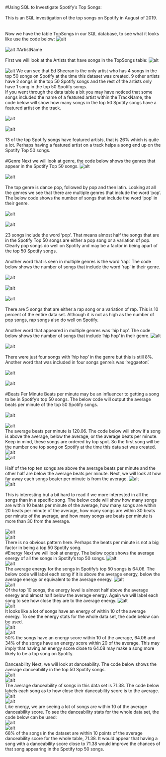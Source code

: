 #Using SQL to Investigate Spotify’s Top Songs:
<br />
<br />
This is an SQL investigation of the top songs on Spotify in August of 2019.
<br />
<br />
<br />
Now we have the table TopSongs in our SQL database, to see what it looks like use the code below:
![alt](snapshots/c1.png)
<br />
<br />
![alt](snapshots/2.png)
#ArtistName
<br />
<br />
First we will look at the Artists that have songs in the TopSongs table:
![alt](snapshots/code2.png)
<br />
<br />
![alt](snapshots/3.png)
We can see that Ed Sheeran is the only artist who has 4 songs in the top 50 songs on Spotify at the time this dataset was created. 9 other artists have 2 songs in the top 50 Spotify songs and the rest of the artists only have 1 song in the top 50 Spotify songs.
<br />
If you went through the data table a bit you may have noticed that some songs included the name of a featured artist within the TrackName, the code below will show how many songs in the top 50 Spotify songs have a featured artist on the track.
<br />
<br />
![alt](snapshots/c2.png)
<br />
<br />
![alt](snapshots/4.png)
<br />
<br />
13 of the top Spotify songs have featured artists, that is 26% which is quite a lot. Perhaps having a featured artist on a track helps a song end up on the Spotify Top 50 songs.
<br />
<br />
#Genre
Next we will look at genre, the code below shows the genres that appear in the Spotify Top 50 songs.
![alt](snapshots/c3.png)
<br />
<br />
![alt](snapshots/5.png)
<br />
<br />
The top genre is dance pop, followed by pop and then latin. Looking at all the genres we see that there are multiple genres that include the word ‘pop’. The below code shows the number of songs that include the word ‘pop’ in their genre.
<br />
<br />
![alt](snapshots/code1.png)
<br />
<br />
![alt](snapshots/6.png)
<br />
<br />
23 songs include the word ‘pop’. That means almost half the songs that are in the Spotify Top 50 songs are either a pop song or a variation of pop. Clearly pop songs do well on Spotify and may be a factor in being apart of the top 50 Spotify songs.
<br />
<br />
Another word that is seen in multiple genres is the word ‘rap’. The code below shows the number of songs that include the word ‘rap’ in their genre.
<br />
<br />
![alt](snapshots/code4.png)
<br />
<br />
![alt](snapshots/code4.png)
<br />
<br />
![alt](snapshots/7.png)
<br />
<br />
There are 5 songs that are either a rap song or a variation of rap. This is 10 percent of the entire data set. Although it is not as high as the number of pop songs, rap songs also do well on Spotify.
<br />
<br />
Another word that appeared in multiple genres was ‘hip hop’. The code below shows the number of songs that include ‘hip hop’ in their genre.
![alt](snapshots/code5.png)
<br />
<br />
![alt](snapshots/8.png)
<br />
<br />
There were just four songs with ‘hip hop’ in the genre but this is still 8%. Another word that was included in four songs genre’s was ‘reggaeton’.
<br />
<br />
![alt](snapshots/code6.png)
<br />
<br />
![alt](snapshots/9.png)
<br />
<br />
#Beats Per Minute
Beats per minute may be an influencer to getting a song to be in Spotify’s top 50 songs. The below code will output the average beats per minute of the top 50 Spotify songs.
<br />
<br />
![alt](snapshots/code7.png)
<br />
<br />
![alt](snapshots/10.png)
<br />
The average beats per minute is 120.06. The code below will show if a song is above the average, below the average, or the average beats per minute. Keep in mind, these songs are ordered by top spot. So the first song will be the number one top song on Spotify at the time this data set was created.
<br />
![alt](snapshots/code8.png)
<br />
![alt](snapshots/11.png)
<br />
<br />
Half of the top ten songs are above the average beats per minute and the other half are below the average beats per minute. Next, we will look at how far away each songs beater per minute is from the average.
![alt](snapshots/code8.png)
<br />
![alt](snapshots/12.png)
<br />
<br />
This is interesting but a bit hard to read if we more interested in all the songs than in a specific song. The below code will show how many songs are within 10 beats per minute of the average, how many songs are within 20 beats per minute of the average, how many songs are within 30 beats per minute of the average, and how many songs are beats per minute is more than 30 from the average.
<br />
<br />
![alt](snapshots/code9.png)
<br />
![alt](snapshots/13.png)
<br />
There is no obvious pattern here. Perhaps the beats per minute is not a big factor in being a top 50 Spotify song.
<br />
#Energy
Next we will look at energy. The below code shows the average energy of all the songs in Spotify’s top 50 songs.
![alt](snapshots/code11.png)
<br />
![alt](snapshots/14.png)
<br />
The average energy for the songs in Spotify’s top 50 songs is 64.06. The below code will label each song if it is above the average energy, below the average energy or equivalent to the average energy.
![alt](snapshots/code10.png)
<br />
![alt](snapshots/15.png)
<br />
Of the top 10 songs, the energy level is almost half above the average energy and almost half below the average energy. Again we will label each song to see how close they are to the average energy.
![alt](snapshots/code12.png)
<br />
![alt](snapshots/16.png)
<br />
It looks like a lot of songs have an energy of within 10 of the average energy. To see the energy stats for the whole data set, the code below can be used.
<br />
![alt](snapshots/code14.png)
<br />
![alt](snapshots/17.png)
<br />
50% the songs have an energy score within 10 of the average, 64.06 and 34% of the songs have an energy score within 20 of the average. This may imply that having an energy score close to 64.08 may make a song more likely to be a top song on Spotify.
<br />
<br />
Danceability
Next, we will look at danceability. The code below shows the average danceability in the top 50 Spotify songs.
<br />
![alt](snapshots/c4.png)
<br />
![alt](snapshots/18.png)
<br />
The average danceability of songs in this data set is 71.38. The code below labels each song as to how close their danceability score is to the average.
<br />
![alt](snapshots/code15.png)
<br />
![alt](snapshots/19.png)
<br />
Like energy, we are seeing a lot of songs are within 10 of the average danceability score. To see the danceability stats for the whole data set, the code below can be used:
<br />
![alt](snapshots/code17.png)
<br />
![alt](snapshots/20.png)
<br />
68% of the songs in the dataset are within 10 points of the average danceability score for the whole table, 71.38. It would appear that having a song with a danceability score close to 71.38 would improve the chances of that song appearing in the Spotify top 50 songs.

